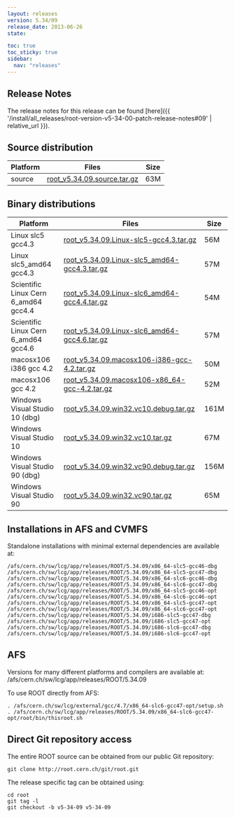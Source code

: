 ```yaml
---
layout: releases
version: 5.34/09
release_date: 2013-06-26
state:

toc: true
toc_sticky: true
sidebar:
  nav: "releases"
---
```



## Release Notes

The release notes for this release can be found [here]({{ '/install/all_releases/root-version-v5-34-00-patch-release-notes#09' | relative_url }}).

## Source distribution

| Platform       | Files | Size |
|-----------|-------|-----|
| source | [root_v5.34.09.source.tar.gz](https://root.cern.ch/download/root_v5.34.09.source.tar.gz) |  63M |


## Binary distributions

| Platform       | Files | Size |
|-----------|-------|-----|
| Linux slc5 gcc4.3 | [root_v5.34.09.Linux-slc5-gcc4.3.tar.gz](https://root.cern.ch/download/root_v5.34.09.Linux-slc5-gcc4.3.tar.gz) |  56M |
| Linux slc5_amd64 gcc4.3 | [root_v5.34.09.Linux-slc5_amd64-gcc4.3.tar.gz](https://root.cern.ch/download/root_v5.34.09.Linux-slc5_amd64-gcc4.3.tar.gz) |  57M |
| Scientific Linux Cern 6_amd64 gcc4.4 | [root_v5.34.09.Linux-slc6_amd64-gcc4.4.tar.gz](https://root.cern.ch/download/root_v5.34.09.Linux-slc6_amd64-gcc4.4.tar.gz) |  54M |
| Scientific Linux Cern 6_amd64 gcc4.6 | [root_v5.34.09.Linux-slc6_amd64-gcc4.6.tar.gz](https://root.cern.ch/download/root_v5.34.09.Linux-slc6_amd64-gcc4.6.tar.gz) |  57M |
| macosx106 i386 gcc 4.2 | [root_v5.34.09.macosx106-i386-gcc-4.2.tar.gz](https://root.cern.ch/download/root_v5.34.09.macosx106-i386-gcc-4.2.tar.gz) |  50M |
| macosx106 gcc 4.2 | [root_v5.34.09.macosx106-x86_64-gcc-4.2.tar.gz](https://root.cern.ch/download/root_v5.34.09.macosx106-x86_64-gcc-4.2.tar.gz) |  52M |
| Windows Visual Studio 10 (dbg) | [root_v5.34.09.win32.vc10.debug.tar.gz](https://root.cern.ch/download/root_v5.34.09.win32.vc10.debug.tar.gz) | 161M |
| Windows Visual Studio 10 | [root_v5.34.09.win32.vc10.tar.gz](https://root.cern.ch/download/root_v5.34.09.win32.vc10.tar.gz) |  67M |
| Windows Visual Studio 90 (dbg) | [root_v5.34.09.win32.vc90.debug.tar.gz](https://root.cern.ch/download/root_v5.34.09.win32.vc90.debug.tar.gz) | 156M |
| Windows Visual Studio 90 | [root_v5.34.09.win32.vc90.tar.gz](https://root.cern.ch/download/root_v5.34.09.win32.vc90.tar.gz) |  65M |



## Installations in AFS and CVMFS
Standalone installations with minimal external dependencies are available at:
~~~
/afs/cern.ch/sw/lcg/app/releases/ROOT/5.34.09/x86_64-slc5-gcc46-dbg
/afs/cern.ch/sw/lcg/app/releases/ROOT/5.34.09/x86_64-slc5-gcc47-dbg
/afs/cern.ch/sw/lcg/app/releases/ROOT/5.34.09/x86_64-slc6-gcc46-dbg
/afs/cern.ch/sw/lcg/app/releases/ROOT/5.34.09/x86_64-slc6-gcc47-dbg
/afs/cern.ch/sw/lcg/app/releases/ROOT/5.34.09/x86_64-slc5-gcc46-opt
/afs/cern.ch/sw/lcg/app/releases/ROOT/5.34.09/x86_64-slc6-gcc46-opt
/afs/cern.ch/sw/lcg/app/releases/ROOT/5.34.09/x86_64-slc5-gcc47-opt
/afs/cern.ch/sw/lcg/app/releases/ROOT/5.34.09/x86_64-slc6-gcc47-opt
/afs/cern.ch/sw/lcg/app/releases/ROOT/5.34.09/i686-slc5-gcc47-dbg
/afs/cern.ch/sw/lcg/app/releases/ROOT/5.34.09/i686-slc5-gcc47-opt
/afs/cern.ch/sw/lcg/app/releases/ROOT/5.34.09/i686-slc6-gcc47-dbg
/afs/cern.ch/sw/lcg/app/releases/ROOT/5.34.09/i686-slc6-gcc47-opt
~~~

## AFS
Versions for many different platforms and compilers are available at:
/afs/cern.ch/sw/lcg/app/releases/ROOT/5.34.09

To use ROOT directly from AFS:
~~~
. /afs/cern.ch/sw/lcg/external/gcc/4.7/x86_64-slc6-gcc47-opt/setup.sh
. /afs/cern.ch/sw/lcg/app/releases/ROOT/5.34.09/x86_64-slc6-gcc47-opt/root/bin/thisroot.sh
~~~

## Direct Git repository access
The entire ROOT source can be obtained from our public Git repository:

~~~
git clone http://root.cern.ch/git/root.git
~~~
The release specific tag can be obtained using:
~~~
cd root
git tag -l
git checkout -b v5-34-09 v5-34-09
~~~
